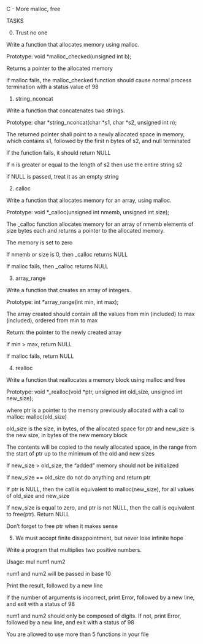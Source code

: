 C - More malloc, free

TASKS

0. Trust no one

Write a function that allocates memory using malloc.



Prototype: void *malloc_checked(unsigned int b);



Returns a pointer to the allocated memory



if malloc fails, the malloc_checked function should cause normal process termination with a status value of 98



1. string_nconcat

Write a function that concatenates two strings.



Prototype: char *string_nconcat(char *s1, char *s2, unsigned int n);



The returned pointer shall point to a newly allocated space in memory, which contains s1, followed by the first n bytes of s2, and null terminated



If the function fails, it should return NULL



If n is greater or equal to the length of s2 then use the entire string s2



if NULL is passed, treat it as an empty string



2. calloc

Write a function that allocates memory for an array, using malloc.



Prototype: void *_calloc(unsigned int nmemb, unsigned int size);



The _calloc function allocates memory for an array of nmemb elements of size bytes each and returns a pointer to the allocated memory.



The memory is set to zero



If nmemb or size is 0, then _calloc returns NULL



If malloc fails, then _calloc returns NULL



3. array_range

Write a function that creates an array of integers.



Prototype: int *array_range(int min, int max);



The array created should contain all the values from min (included) to max (included), ordered from min to max



Return: the pointer to the newly created array



If min > max, return NULL



If malloc fails, return NULL



4. realloc

Write a function that reallocates a memory block using malloc and free



Prototype: void *_realloc(void *ptr, unsigned int old_size, unsigned int new_size);



where ptr is a pointer to the memory previously allocated with a call to malloc: malloc(old_size)



old_size is the size, in bytes, of the allocated space for ptr and new_size is the new size, in bytes of the new memory block



The contents will be copied to the newly allocated space, in the range from the start of ptr up to the minimum of the old and new sizes



If new_size > old_size, the “added” memory should not be initialized



If new_size == old_size do not do anything and return ptr



If ptr is NULL, then the call is equivalent to malloc(new_size), for all values of old_size and new_size



If new_size is equal to zero, and ptr is not NULL, then the call is equivalent to free(ptr). Return NULL



Don’t forget to free ptr when it makes sense



5. We must accept finite disappointment, but never lose infinite hope

Write a program that multiplies two positive numbers.



Usage: mul num1 num2



num1 and num2 will be passed in base 10



Print the result, followed by a new line



If the number of arguments is incorrect, print Error, followed by a new line, and exit with a status of 98



num1 and num2 should only be composed of digits. If not, print Error, followed by a new line, and exit with a status of 98



You are allowed to use more than 5 functions in your file
